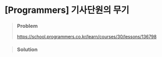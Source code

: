 # [Programmers] 기사단원의 무기 



> ### Problem
>
> https://school.programmers.co.kr/learn/courses/30/lessons/136798

> ### Solution

```java

```

